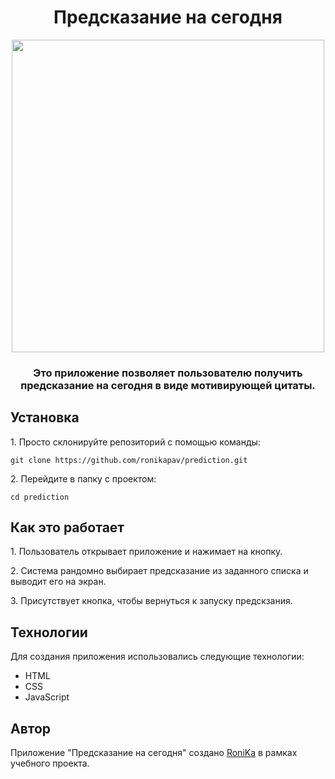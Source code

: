<h1 align="center">Предсказание на сегодня</h1>
<div align="center">
<a href="https://appprediction.netlify.app/" target="_blank"><img align="center" src="https://ltdfoto.ru/images/2023/12/18/SNIMOK-EKRANA-2023-12-18-000116.png" height="500"/></a>
</div>
<h3 align="center">Это приложение позволяет пользователю получить предсказание на сегодня в виде мотивирующей цитаты.</h3>
<h2>Установка</h2>
<p>1. Просто склонируйте репозиторий с помощью команды:</p>
<pre><code>git clone https://github.com/ronikapav/prediction.git</code></pre>
<p>2. Перейдите в папку с проектом:</p>
<pre><code>cd prediction</code></pre>
<h2>Как это работает</h2>
<p>1. Пользователь открывает приложение и нажимает на кнопку.</p>
<p>2. Система рандомно выбирает предсказание из заданного списка и выводит его на экран.</p>
<p>3. Присутствует кнопка, чтобы вернуться к запуску предскзания.</p>
<h2>Технологии</h2>
<p>Для создания приложения использовались следующие технологии:</p>
<ul>
<li>HTML</li>
<li>CSS</li>
<li>JavaScript</li>
</ul>
<h2>Автор</h2>
<p>Приложение "Предсказание на сегодня" создано <a href="https://t.me/ronikapav">RoniKa</a> в рамках учебного проекта.</p>
